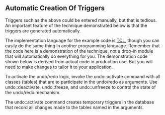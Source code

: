 ## Automatic Creation Of Triggers



Triggers such as the above could be entered manually, but that is tedious.
An important feature of the technique demonstrated below is 
that the triggers are generated automatically.


The implementation language for the example code is 
[TCL](http://www.tcl-lang.org), though you can easily do the same thing 
in another programming language.
Remember that the code here is a demonstration of the technique,
not a drop\-in module that will automatically do everything for you.
The demonstration code shown below is derived from actual code 
in production use. But you will need to make changes to tailor it 
to your application.


To activate the undo/redo logic, invoke the undo::activate command 
with all classes (tables) that are to participate in the undo/redo 
as arguments. Use undo::deactivate, undo::freeze, and undo::unfreeze 
to control the state of the undo/redo mechanism.


The undo::activate command creates temporary triggers in the database
that record all changes made to the tables named in the arguments.

